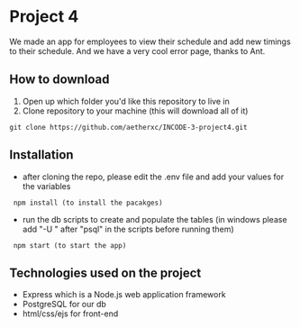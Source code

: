 # Project 4
We made an app for employees to view their schedule and add new timings to their schedule. And we have a very cool error page, thanks to Ant.

## How to download
1. Open up which folder you'd like this repository to live in
2. Clone repository to your machine (this will download all of it)
```
git clone https://github.com/aetherxc/INCODE-3-project4.git
```

## Installation 
- after cloning the repo, please edit the .env file and add your values for the variables 
```
 npm install (to install the pacakges)
```
- run the db scripts to create and populate the tables (in windows please add "-U <user name>" after "psql" in the scripts before running them)
```
 npm start (to start the app)
```

## Technologies used on the project
- Express which is a Node.js web application framework 
- PostgreSQL for our db
- html/css/ejs for front-end

